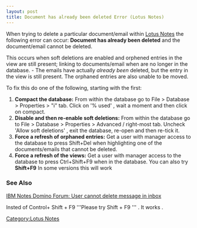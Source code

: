 ```yaml
---
layout: post 
title: Document has already been deleted Error (Lotus Notes)
---
```


When trying to delete a particular document/email within [Lotus
Notes](http://en.wikipedia.org/wiki/Lotus_Notes) the following error can
occur: **Document has already been deleted** and the document/email
cannot be deleted.

This occurs when soft deletions are enabled and orphened entries in the
view are still present; linking to documents/email when are no longer in
the database. - The emails have actually *already been* deleted, but the
entry in the view is still present. The orphaned entries are also unable
to be moved.

To fix this do one of the following, starting with the first:

1.  **Compact the database:** From within the database go to File \>
    Database \> Properties \> \"i\" tab. Click on \'% used\' , wait a
    moment and then click on compact.
2.  **Disable and then re-enable soft deletions:** From within the
    database go to File \> Database \> Properties \> Advanced /
    right-most tab. Uncheck \'Allow soft deletions\' , exit the
    database, re-open and then re-tick it.
3.  **Force a refresh of orphaned entries:** Get a user with manager
    access to the database to press Shift+Del when highlighting one of
    the documents/emails that cannot be deleted.
4.  **Force a refresh of the views:** Get a user with manager access to
    the database to press Ctrl+Shift+F9 when in the database. You can
    also try **Shift+F9** In some versions this will work

### See Also

[IBM Notes Domino Forum: User cannot delete message in
inbox](http://www-10.lotus.com/ldd/nd6forum.nsf/DateAllFlatWeb/34aec46c716991988525721400477c60?OpenDocument)

Insted of Control+ Shift + F9 \'\'\'Please try Shift + F9 \'\'\' . It
works .

[Category:Lotus Notes](Category:Lotus_Notes "wikilink")
